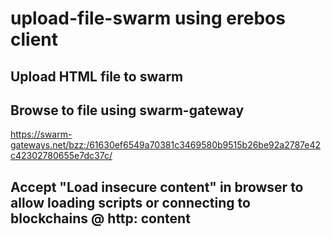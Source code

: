 # upload-file-swarm using erebos client

## Upload HTML file to swarm 

## Browse to file using swarm-gateway
https://swarm-gateways.net/bzz:/61630ef6549a70381c3469580b9515b26be92a2787e42c42302780655e7dc37c/

## Accept "Load insecure content" in browser to allow loading scripts or connecting to blockchains @ http: content

